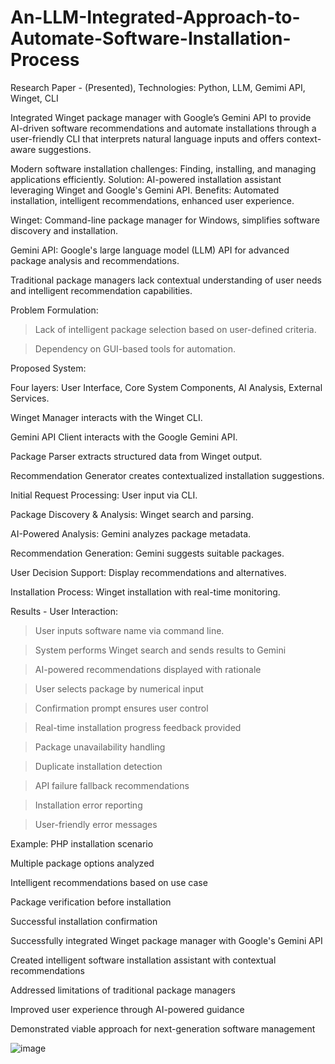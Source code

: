 # An-LLM-Integrated-Approach-to-Automate-Software-Installation-Process

Research Paper - (Presented), Technologies: Python, LLM, Gemimi API, Winget, CLI

Integrated Winget package manager with Google’s Gemini API to provide AI-driven software recommendations and automate installations through a user-friendly CLI that interprets natural language inputs and offers context-aware suggestions.

Modern software installation challenges: Finding, installing, and managing applications efficiently.
Solution: AI-powered installation assistant leveraging Winget and Google's Gemini API.
Benefits: Automated installation, intelligent recommendations, enhanced user experience.

Winget: Command-line package manager for Windows, simplifies software discovery and installation.

Gemini API: Google's large language model (LLM) API for advanced package analysis and recommendations.

Traditional package managers lack contextual understanding of user needs and intelligent recommendation capabilities.

Problem Formulation:

> Lack of intelligent package selection based on user-defined criteria.

> Dependency on GUI-based tools for automation.


Proposed System:

Four layers: User Interface, Core System Components, AI Analysis, External Services.

Winget Manager interacts with the Winget CLI.

Gemini API Client interacts with the Google Gemini API.

Package Parser extracts structured data from Winget output.

Recommendation Generator creates contextualized installation suggestions.

Initial Request Processing: User input via CLI.

Package Discovery & Analysis: Winget search and parsing.

AI-Powered Analysis: Gemini analyzes package metadata.

Recommendation Generation: Gemini suggests suitable packages.

User Decision Support: Display recommendations and alternatives.

Installation Process: Winget installation with real-time monitoring.

Results - User Interaction:

> User inputs software name via command line.

> System performs Winget search and sends results to Gemini

> AI-powered recommendations displayed with rationale

> User selects package by numerical input

> Confirmation prompt ensures user control

> Real-time installation progress feedback provided

> Package unavailability handling

>Duplicate installation detection

> API failure fallback recommendations

> Installation error reporting

> User-friendly error messages

Example: PHP installation scenario

Multiple package options analyzed 

Intelligent recommendations based on use case

Package verification before installation

Successful installation confirmation 



Successfully integrated Winget package manager with Google's Gemini API

Created intelligent software installation assistant with contextual recommendations

Addressed limitations of traditional package managers

Improved user experience through AI-powered guidance

Demonstrated viable approach for next-generation software management

![image](https://github.com/user-attachments/assets/8a0039b9-ac3e-4f23-ae41-a6076fb1863b)
